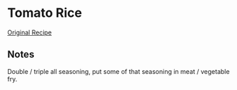 # Tomato Rice

[Original Recipe](https://www.tasteofhome.com/recipes/mom-s-spanish-rice/)


## Notes

Double / triple all seasoning, put some of that seasoning in meat / vegetable
fry.
